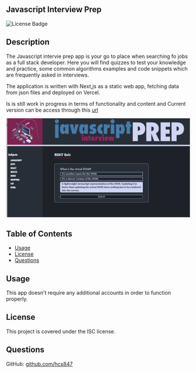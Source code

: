 ## Javascript Interview Prep
![License Badge](https://img.shields.io/badge/license-ISC-green)

## Description
The Javascript intervie prep app is your go to place when searching fo jobs as a full stack developer. Here you will find quizzes to test your knowledge and practice, some common algorithms examples and code snippets which are frequently asked in interviews.

The application is written with Next,js as a static web app, fetching data from json files and deployed on Vercel.

Is is still work in progress in terms of functionality and content and
Current version can be access through this [url](https://javascript-int-prep.vercel.app)

![](public/page-demo.png)

## Table of Contents
* [Usage](#Usage)
* [License](#License)
* [Questions](#Questions)

## Usage
This app doesn't require any additional accounts in order to function properly.  

## License
This project is covered under the ISC license.

## Questions
GitHub: [github.com/hcs847](http://github.com/hcs847)  


